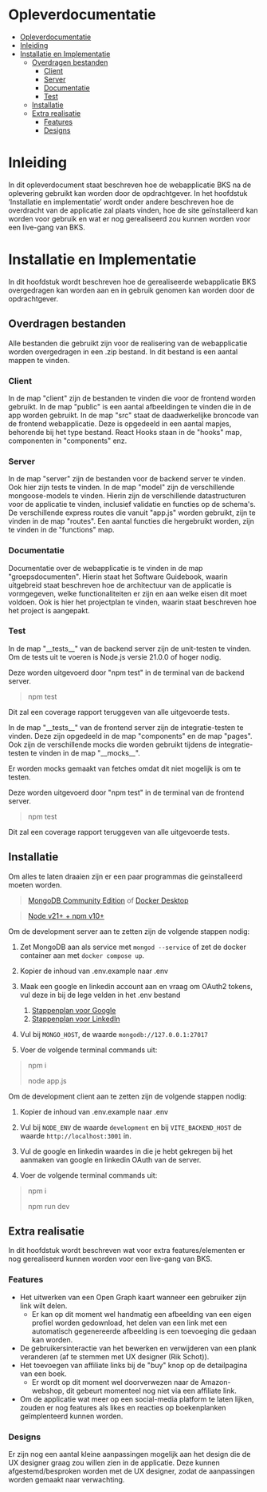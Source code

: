 # Opleverdocumentatie

- [Opleverdocumentatie](#opleverdocumentatie)
- [Inleiding](#inleiding)
- [Installatie en Implementatie](#installatie-en-implementatie)
  - [Overdragen bestanden](#overdragen-bestanden)
    - [Client](#client)
    - [Server](#server)
    - [Documentatie](#documentatie)
    - [Test](#test)
  - [Installatie](#installatie)
  - [Extra realisatie](#extra-realisatie)
    - [Features](#features)
    - [Designs](#designs)

# Inleiding

In dit opleverdocument staat beschreven hoe de webapplicatie BKS na de oplevering gebruikt kan worden door de opdrachtgever. In het hoofdstuk ‘Installatie en implementatie’ wordt onder andere beschreven hoe de overdracht van de applicatie zal plaats vinden, hoe de site geïnstalleerd kan worden voor gebruik en wat er nog gerealiseerd zou kunnen worden voor een live-gang van BKS. 

# Installatie en Implementatie

In dit hoofdstuk wordt beschreven hoe de gerealiseerde webapplicatie BKS overgedragen kan worden aan en in gebruik genomen kan worden door de opdrachtgever.

## Overdragen bestanden

Alle bestanden die gebruikt zijn voor de realisering van de webapplicatie worden overgedragen in een .zip bestand. In dit bestand is een aantal mappen te vinden.

### Client 

In de map "client" zijn de bestanden te vinden die voor de frontend worden gebruikt.
In de map "public" is een aantal afbeeldingen te vinden die in de app worden gebruikt. 
In de map "src" staat de daadwerkelijke broncode van de frontend webapplicatie. Deze is opgedeeld in een aantal mapjes, behorende bij het type bestand. React Hooks staan in de "hooks" map, componenten in "components" enz.

### Server

In de map "server" zijn de bestanden voor de backend server te vinden. Ook hier zijn tests te vinden.
In de map "model" zijn de verschillende mongoose-models te vinden. Hierin zijn de verschillende datastructuren voor de applicatie te vinden, inclusief validatie en functies op de schema's. 
De verschillende express routes die vanuit "app.js" worden gebruikt, zijn te vinden in de map "routes". 
Een aantal functies die hergebruikt worden, zijn te vinden in de "functions" map.

### Documentatie

Documentatie over de webapplicatie is  te vinden in de map "groepsdocumenten". Hierin staat het Software Guidebook, waarin uitgebreid staat beschreven hoe de architectuur van de applicatie is vormgegeven, welke functionaliteiten er zijn en aan welke eisen dit moet voldoen.
Ook is hier het projectplan te vinden, waarin staat beschreven hoe het project is aangepakt.



### Test

In de map "\_\_tests\_\_" van de backend server zijn de unit-testen te vinden.
Om de tests uit te voeren is Node.js versie 21.0.0 of hoger nodig.

Deze worden uitgevoerd door "npm test" in de terminal van de backend server.

> npm test

Dit zal een coverage rapport teruggeven van alle uitgevoerde tests.

In de map "\_\_tests\_\_" van de frontend server zijn de integratie-testen te vinden. Deze zijn opgedeeld in de map "components" en de map "pages".
Ook zijn de verschillende mocks die worden gebruikt tijdens de integratie-testen te vinden in de map "\_\_mocks\_\_".

Er worden mocks gemaakt van fetches omdat dit niet mogelijk is om te testen.

Deze worden uitgevoerd door "npm test" in de terminal van de frontend server.

> npm test

Dit zal een coverage rapport teruggeven van alle uitgevoerde tests.


## Installatie

Om alles te laten draaien zijn er een paar programmas die geinstalleerd moeten worden.

> [MongoDB Community Edition](https://www.mongodb.com/try/download/community)
of
> [Docker Desktop](https://www.docker.com/products/docker-desktop/)

> [Node v21+ + npm v10+](https://nodejs.org/en)

Om de development server aan te zetten zijn de volgende stappen nodig:

1. Zet MongoDB aan als service met `mongod --service` of zet de docker container aan met `docker compose up`.

2. Kopier de inhoud van .env.example naar .env

3. Maak een google en linkedin account aan en vraag om OAuth2 tokens, vul deze in bij de lege velden in het .env bestand
   1.  [Stappenplan voor Google](https://blog.rebex.net/howto-register-gmail-oauth)
   2.  [Stappenplan voor LinkedIn](https://www.linkedin.com/pulse/how-get-signin-linkedin-work-taric-andrade/)

4. Vul bij `MONGO_HOST`, de waarde `mongodb://127.0.0.1:27017`

5. Voer de volgende terminal commands uit:
> npm i
> 
> node app.js

Om de development client aan te zetten zijn de volgende stappen nodig:

1. Kopier de inhoud van .env.example naar .env

2. Vul bij `NODE_ENV` de waarde `development` en bij `VITE_BACKEND_HOST` de waarde `http://localhost:3001` in.

3. Vul de google en linkedin waardes in die je hebt gekregen bij het aanmaken van google en linkedin OAuth van de server.

4. Voer de volgende terminal commands uit:
> npm i
> 
> npm run dev


## Extra realisatie

In dit hoofdstuk wordt beschreven wat voor extra features/elementen er nog gerealiseerd kunnen worden voor een live-gang van BKS.

### Features

- Het uitwerken van een Open Graph kaart wanneer een gebruiker zijn link wilt delen.
  - Er kan op dit moment wel handmatig een afbeelding van een eigen profiel worden gedownload, het delen van een link met een automatisch gegenereerde afbeelding is een toevoeging die gedaan kan worden.
- De gebruikersinteractie van het bewerken en verwijderen van een plank veranderen (af te stemmen met UX designer (Rik Schot)).
- Het toevoegen van affiliate links bij de "buy" knop op de detailpagina van een boek.
  - Er wordt op dit moment wel doorverwezen naar de Amazon-webshop, dit gebeurt momenteel nog niet via een affiliate link.
- Om de applicatie wat meer op een social-media platform te laten lijken, zouden er nog features als likes en reacties op boekenplanken geïmplenteerd kunnen worden.

### Designs

Er zijn nog een aantal kleine aanpassingen mogelijk aan het design die de UX designer graag zou willen zien in de applicatie. Deze kunnen afgestemd/besproken worden met de UX designer, zodat de aanpassingen worden gemaakt naar verwachting.   


